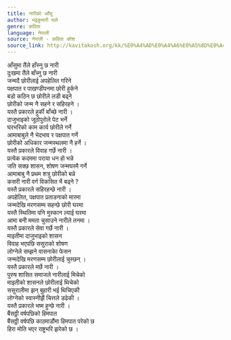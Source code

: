 ```yaml
---
title: नारीको आँसु
author: भद्रकुमारी घले
genre: कविता
language: नेपाली
source: नेपाली - कविता कोश
source_link: http://kavitakosh.org/kk/%E0%A4%AD%E0%A4%A6%E0%A5%8D%E0%A4%B0%E0%A4%95%E0%A5%81%E0%A4%AE%E0%A4%BE%E0%A4%B0%E0%A5%80_%E0%A4%98%E0%A4%B2%E0%A5%87
---
```


आँसुमा तैंले हाँस्नु छ नारी  
दुःखमा तैंले बाँच्नु छ नारी  
जन्मदै छोरीलाई अपहेलित गरिने  
पक्षपात र पाखण्डीपनमा छोरी हुर्कने  
बडो कठिन छ छोरीले लडी बढ्ने  
छोरीको जन्म नै सहने र सहिरहने ।  
यस्तै प्रकारले हुर्की बाँच्छे नारी ।  
दाजुभाइको जूठोपुरोले पेट भर्ने  
घरभरिको काम कार्य छोरीले गर्ने  
आमाबाबुले नै भेदभाव र पक्षपात गर्ने  
छोरीको अधिकार जन्मस्थलमा नै हर्ने ।  
यस्तै प्रकारले विवाह गर्छे नारी ।  
प्रत्येक कदममा पराया धन हो भन्ने  
जति सक्छ शासन, शोषण जन्मघरमै गर्ने  
आमाबाबु नै प्रथम शत्रु छोरीको बन्ने  
कसरी नारी वर्ग विकसित भै बढ्ने ?  
यस्तै प्रकारले सहिरहन्छे नारी ।  
अपहेलित, पक्षपात प्रताडनाको मारमा  
जन्मदेखि मरणसम्म सहन्छे छोरी घरमा  
यस्तै स्थितिमा पनि मुस्कान ल्याई घरमा  
आमा बनी ममता चुसाउने नारीले तनमा ।  
यस्तै प्रकारले सेवा गर्छे नारी ।  
माइतीमा दाजुभाइको शासन  
विवाह भएपछि ससुराको शोषण  
लोग्नेले सम्झने वासनाकेा फेसन  
जन्मदेखि मरणसम्म छोरीलाई चुस्छन् ।  
यस्तै प्रकारले मर्छे नारी ।  
पुरुष शासित समाजले नारीलाई मिचेको  
माइतीको शासनले छोरीलाई थिचेको  
ससुरालीमा झन् बुहारी भई थिचिएकी  
लोग्नेको स्वास्नीझैं चित्तले डढेकी ।  
यस्तै प्रकारले भष्म हुन्छे नारी ।  
बैंसठ्ठी वर्षपछिको हिमपात  
बैंसठ्ठी वर्षपछि काठमाडौंमा हिमपात परेको छ  
हिरा मोति भएर राष्ट्रभरि झरेको छ ।
